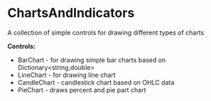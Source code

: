 # ChartsAndIndicators
A collection of simple controls for drawing different types of charts 

**Controls:**
- BarChart - for drawing simple bar charts based on Dictionary<string,double>
- LineChart - for drawing line chart
- CandleChart - candlestick chart based on OHLC data
- PieChart - draws percent and pie part chart
